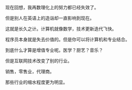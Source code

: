 现在回想，我再数理化上的努力都已经失效了。

但是别人在英语上的造诣却一直影响到现在。

这就是长久之计。计算机就像数学，技术更新迭代飞快。

程序员本身就是失去价值的。但是你可以将计算机和专业结合。

到底什么才算是增值专业呢。医学？厨艺？音乐？

但是互联网技术改变了别的行业。

销售，零售业，代理商。

那些行业的缩水程度更为明显。